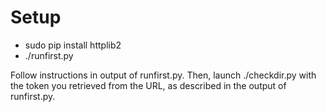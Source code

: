 # Setup

* sudo pip install httplib2
* ./runfirst.py

Follow instructions in output of runfirst.py. Then, launch ./checkdir.py with the token you retrieved from the URL, as described in the output of runfirst.py.



